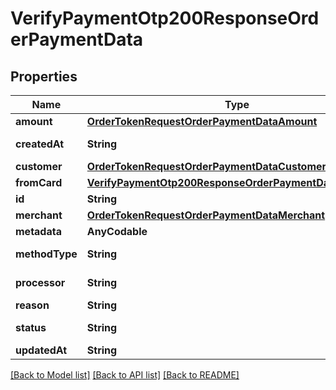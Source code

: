 # VerifyPaymentOtp200ResponseOrderPaymentData

## Properties
Name | Type | Description | Notes
------------ | ------------- | ------------- | -------------
**amount** | [**OrderTokenRequestOrderPaymentDataAmount**](OrderTokenRequestOrderPaymentDataAmount.md) |  | [optional] 
**createdAt** | **String** | Fecha de creación | [optional] 
**customer** | [**OrderTokenRequestOrderPaymentDataCustomer**](OrderTokenRequestOrderPaymentDataCustomer.md) |  | [optional] 
**fromCard** | [**VerifyPaymentOtp200ResponseOrderPaymentDataFromCard**](VerifyPaymentOtp200ResponseOrderPaymentDataFromCard.md) |  | [optional] 
**id** | **String** |  | [optional] 
**merchant** | [**OrderTokenRequestOrderPaymentDataMerchant**](OrderTokenRequestOrderPaymentDataMerchant.md) |  | [optional] 
**metadata** | **AnyCodable** |  | [optional] 
**methodType** | **String** | Método de pago | [optional] 
**processor** | **String** | Procesador de pago | [optional] 
**reason** | **String** |  | [optional] 
**status** | **String** | Estado del pago | [optional] 
**updatedAt** | **String** |  | [optional] 

[[Back to Model list]](../README.md#documentation-for-models) [[Back to API list]](../README.md#documentation-for-api-endpoints) [[Back to README]](../README.md)


